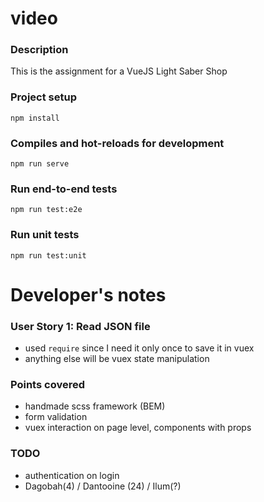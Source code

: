 # video

### Description
This is the assignment for a VueJS Light Saber Shop

### Project setup
```
npm install
```

### Compiles and hot-reloads for development
```
npm run serve
```

### Run end-to-end tests
```
npm run test:e2e
```

### Run unit tests
```
npm run test:unit
```

# Developer's notes

### User Story 1: Read JSON file
- used `require` since I need it only once to save it in vuex
- anything else will be vuex state manipulation

### Points covered
- handmade scss framework (BEM)
- form validation
- vuex interaction on page level, components with props

### TODO
- authentication on login
- Dagobah(4) / Dantooine (24) / Ilum(?)
